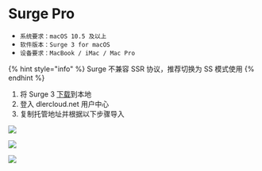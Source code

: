 # Surge Pro

* `系统要求：macOS 10.5 及以上`
* `软件版本：Surge 3 for macOS`
* `设备要求：MacBook / iMac / Mac Pro`

{% hint style="info" %}
Surge 不兼容 SSR 协议，推荐切换为 SS 模式使用
{% endhint %}

1. 将 Surge 3 [下载](https://nssurge.com)到本地
2. 登入 dlercloud.net 用户中心
3. 复制托管地址并根据以下步骤导入

![](../../.gitbook/assets/jietu20181116-152325.png)

![](../../.gitbook/assets/jietu20181116-152344.png)

![](../../.gitbook/assets/jietu20181116-152457.png)

